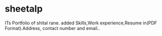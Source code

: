 # sheetalp
ITs Portfolio of shital rane.
added Skills,Work experience,Resume in(PDF Format).Address, contact number and email..
